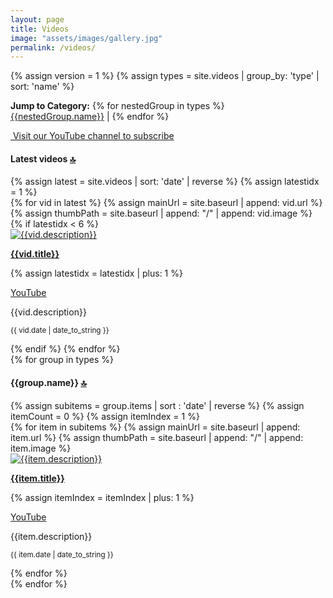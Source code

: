 ```yaml
---
layout: page
title: Videos
image: "assets/images/gallery.jpg"
permalink: /videos/
---
```

{% assign version = 1 %}
{% assign types = site.videos | group_by: 'type' | sort: 'name' %}
<p>
    <strong>Jump to Category:</strong>
    {% for nestedGroup in types %}
        <a href="#{{nestedGroup.name}}">{{nestedGroup.name}}</a>&nbsp;|
    {% endfor %}
</p>
<p><a href="https://youtube.com/c/deepskyworkflows" title="Astrophotography videos" alt="Astrophotography videos" class="btn btn-sm w-auto btn-success" target="_blank"><i class="fab fa-youtube"></i>&nbsp;Visit our YouTube channel to subscribe</a>&nbsp;
<p><a name="top"></a></p>
<div class="flexible"> 
    <div class="group-header" data-group="latestvideos">
        <h4>
            <a name="latestvideos"></a> Latest videos <a href="#top">🔝</a>
        </h4>
    </div>
    {% assign latest = site.videos | sort: 'date' | reverse %}
    {% assign latestidx = 1 %}
    <div class="card-deck">
    {% for vid in latest %}
            {% assign mainUrl = site.baseurl | append: vid.url %}
            {% assign thumbPath = site.baseurl | append: "/" | append: vid.image %}                           
            {% if latestidx < 6 %}
                <div class="card gallery-card-v2 text-white bg-dark mb-1 p-1">
                    <a href="{{mainUrl}}" alt="{{vid.description}}">
                        <img id="image-latest-{{latestidx}}" class="card-img clickable" src="{{thumbPath}}" alt="{{vid.description}}"/>
                    </a>
                    <div class="card-body">
                        <p class="mb-2px card-text-override">
                            <a class="card-title" href="{{mainUrl}}" alt="{{vid.description}}"><strong>{{vid.title}}</strong></a>
                        </p>
                    {% assign latestidx = latestidx | plus: 1 %}
                        <p class="card-text card-text-override mb-2px">
                            <i class="fas fa-link"></i><a href="https://youtu.be/{{vid.youtubeid}}" target="_blank">YouTube</a>
                        </p>
                        <p class="card-text card-text-override">{{vid.description}}</p>        
                        <p class="card-text card-text-override text-right mb-2px"><small>{{ vid.date | date_to_string }}</small></p>        
                    </div>    
                </div>      
            {% endif %}
    {% endfor %}
    </div>
    {% for group in types %}
        <div class="group-header" data-group="{{group.name}}">
            <h4>
                <a name="{{group.name}}"></a> {{group.name}} <a href="#top">🔝</a>
            </h4>            
        </div>                
        {% assign subitems = group.items | sort : 'date' | reverse %}
        {% assign itemCount = 0 %}            
        {% assign itemIndex = 1 %}
        <div class="card-deck">
            {% for item in subitems %}        
            {% assign mainUrl = site.baseurl | append: item.url %}
            {% assign thumbPath = site.baseurl | append: "/" | append: item.image %}                       
                <div class="card gallery-card-v2 text-white bg-dark mb-1 p-1">
                    <a href="{{mainUrl}}" alt="{{item.description}}">
                        <img id="image-{{itemIndex}}" class="card-img clickable" src="{{thumbPath}}" alt="{{item.description}}"/>
                    </a>
                    <div class="card-body">
                        <p class="mb-2px card-text-override">
                            <a class="card-title" href="{{mainUrl}}" alt="{{item.description}}"><strong>{{item.title}}</strong></a>
                        </p>
                    {% assign itemIndex = itemIndex | plus: 1 %}
                        <p class="card-text card-text-override mb-2px">
                            <i class="fas fa-link"></i><a href="https://youtu.be/{{item.youtubeid}}" target="_blank">YouTube</a>
                        </p>
                        <p class="card-text card-text-override">{{item.description}}</p>        
                        <p class="card-text card-text-override text-right mb-2px"><small>{{ item.date | date_to_string }}</small></p>        
                    </div>    
                </div>                        
            {% endfor %}     
        </div>
    {% endfor %}        
</div>